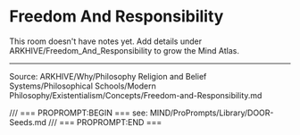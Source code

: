 # Freedom And Responsibility

This room doesn't have notes yet. Add details under ARKHIVE/Freedom_And_Responsibility to grow the Mind Atlas.

---
Source: ARKHIVE/Why/Philosophy Religion and Belief Systems/Philosophical Schools/Modern Philosophy/Existentialism/Concepts/Freedom-and-Responsibility.md

/// === PROPROMPT:BEGIN ===
see: MIND/ProPrompts/Library/DOOR-Seeds.md
/// === PROPROMPT:END ===
